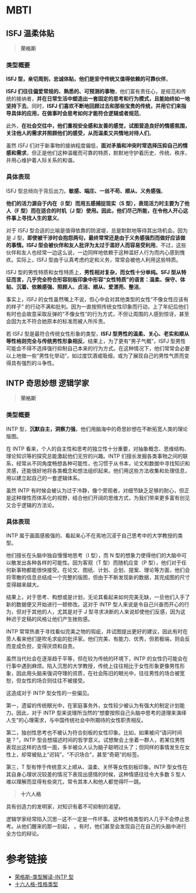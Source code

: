 # MBTI

## ISFJ 温柔体贴

> **荣格斯**

### 类型概要

**ISFJ 型，亲切周到，忠诚体贴，他们是坚守传统又值得依赖的可靠伙伴**。

**ISFJ 们往往偏爱常规的、熟悉的、可预测的事物**，他们富有责任心，是规范和传统的接纳者，**并在日常生活中塑造出一套固定的思考和行为模式，且能始终如一地坚持下去**。同时，**ISFJ 们喜欢不断地回顾过去和那些宝贵的传统，并用它们来指导具体的应用，在做事时会思考如何才能符合逻辑或者规范**。

此外，**在社会交往中，他们重视安全感和友善的感觉，试图营造良好的情感氛围，关注他人的需求并照顾他们的感受，从而温柔又共情地对待人们**。

虽然 ISFJ 们对于新事物的接纳程度偏低，**面对矛盾和冲突时常选择压抑自己的情感和需求**，但正是他们这种温暖而可靠的特质，默默地守护着历史、传统、秩序，并用心维护着人际关系的和谐。

### 具体表现

ISFJ 型总倾向于背后出力。**敏感、端庄、一丝不苟、顺从、义务感强**。

**他们的活力源自于内在（I 型）而用五感捕捉现实（S 型），表现活力时主要为了他人（F 型）而在适合的时机（J 型）使用。因此，他们尽己所能，在令他人开心这件事上寻找人生的意义**。

对于 ISFJ 型合适的比喻是值得依靠的防波堤，总是默默地等待其出场机会。因为是 J 型，**即使被干涉时会抱怨两句，最终常常还是由于义务感强烈而做好应该做的事情。ISFJ 型会被伙伴和友人批评为太过于滥好人而容易受利用**。不过，这些伙伴和友人也经常一边这么说，一边同样地依赖于这种滥好人行为而内心感到愧疚。实际上，ISFJ 型由于认真考虑约定和义务，常常会被他人利用这些特质。

ISFJ 型的男性特质和女性特质上，**男性相对复杂，而女性十分单纯。SFJ 型从特征而言，几乎完全符合形容刻板印象中形容“女性特质”的语言：温柔、保守、体贴、沉着、依赖感强、照顾人、贞洁、顺从、爱漂亮、整洁**。

事实上，ISFJ 的女性虽然嘴上不说，但心中会对其他类型的女性“不像女性应该有的样子” 的行动不满和批判。因为一直按照传统女性印象而行动，上了年纪后他们有时也会故意采取反弹的“不像女性”的行为方式，不但让周围的人感到惊讶，甚至会因为太不符合她原本的标准而被人所斥责。

若 ISFJ 型是最符合传统女性形象的类型，**ISFJ 型男性的温柔、关心、老实和顺从等性格则完全与传统男性形象相反**。结果上，为了更有“男子气概”，ISFJ 型男性可能会不得不选择强行抑制自己本来的行为方式。在这种情况下，他们常常会必要以上地做一些“男性化举动”，如过度饮酒或吸烟，或为了展现自己的男性气质而变得具有强烈的斗争性。

## INTP 奇思妙想 逻辑学家

> **荣格斯**

### 类型概要

INTP 型，**沉默自主，洞察力强**，他们用脑海中的奇思妙想在不断拓宽人类的理论版图。

在 INTP 看来，个人的自主性和思考的独立性十分重要，对抽象概念、思维结构、理论知识等的探究总能激起他们无穷的兴趣。INTP 们擅长发掘各类事物之间的联系，经常从不同角度畅想各种可能性，也习惯于从书本，论文和数据中寻找知识和灵感，还能很好地将各类概念和想法组织起来。他们用这些方法收集和处理信息，用以建立起自己的一套逻辑体系。

虽然 INTP 有时候会被认为过于冷静，像个旁观者，对细节缺乏足够的耐心，但正是这种理性而体系化的视野，结合他们开阔的思维方式，为我们带来更多富有创见又合乎逻辑的方法论。

### 具体表现

INTP 属于画面感极强的、看起来心不在焉地沉浸于自己思考中的大学教授的类型。

他们擅长在头脑中独自慢慢地思考（I 型），而 N 型的想象力使得他们的大脑中可以散发出各种各样的可能性。因为客观（T 型）而随机应变（P 型），他们对于任何新事物都能很快接受。在论文、图纸、计划、企划、提案、理论等方面，他们会将零散的信息总结成一个完整的版图，但由于不断发现新的数据，其完成图的尺寸变得越来越大。

结果上，对于思考、构想或是计划，无论其看起来如何完美无缺，一旦他们入手了新的数据便又开始进行一顿修改。这对于 INTP 型人来说是令自己兴奋而开心的行为，但对于其他的人，尤其是对于 J 型寻求决断的人来说却使他们反感，因为这种迟于定稿的风格让他们产生挫败感。

INTP 常常热衷于寻找看似完美之物的瑕疵，并试图提出更好的建议，因此有时在旁人看来他们是吹毛求疵的批评家。他们完美、有能力、优秀，但若极端，则会反而变成负担，变得厌烦和自责。

虽然当代社会在逐渐趋于平等，但在较为传统的环境下，INTP 的女性仍可能会在行事中遇到麻烦。陷入沉思的大学教授，传统上往往相比于女性形象更像男性形象，因此用头脑来强词夺理的资质，在社会陈旧的眼光中，往往男性的场合被宽恕，但女性的场合则往往不被接受。

这造成对于 INTP 型女性的一些偏见。

第一，遗留的传统眼光中，在家庭事务外，女性较少被认为有强大的制定计划能力。因此，对于 INTP 型来说理所当然的“想要按照自己头脑中思考的道理来演绎人生”的心理需求，与中国传统社会中所期待的女性职责相反。

第二，独创性思考也不被认为符合刻板的女性印象。比如，如果被问“请问时间是？”，INTP 型会想描述时间的哲学意义。试想聚会上坐着一群人，若某位男性表现出这样的古怪一面，多半被众人认为脑子聪明过头了；但同样的事情发生在女性上，却常被贴上“迟钝”，“不识场合”，甚至“奇葩”的标签。

第三，T 型有悖于传统意义上顺从、温柔、关怀等女性刻板印象。INTP 型女性在其自身心理状况较差的情况下表现出感情的时候，这种情感往往令大多数 S 型人难以理解而显得有些突兀，常令其本人和他人都觉得吓一跳。

> **十六人格**

具有创造力的发明家，对知识有着不可抑制的渴望。

逻辑学家经常陷入沉思--这不一定是一件坏事。这种性格类型的人几乎不会停止思考。从他们醒来的那一刻起， 。有时，他们甚至会发现自己在自己的头脑中进行全方位的辩论。

# 参考链接

- [荣格斯-类型解读-INTP 型](https://www.jungus.cn/zh-hans/type/INTP)
- [十六人格-性格类型](https://www.16personalities.com/ch/%E7%B1%BB%E5%9E%8B%E6%8F%8F%E8%BF%B0)
